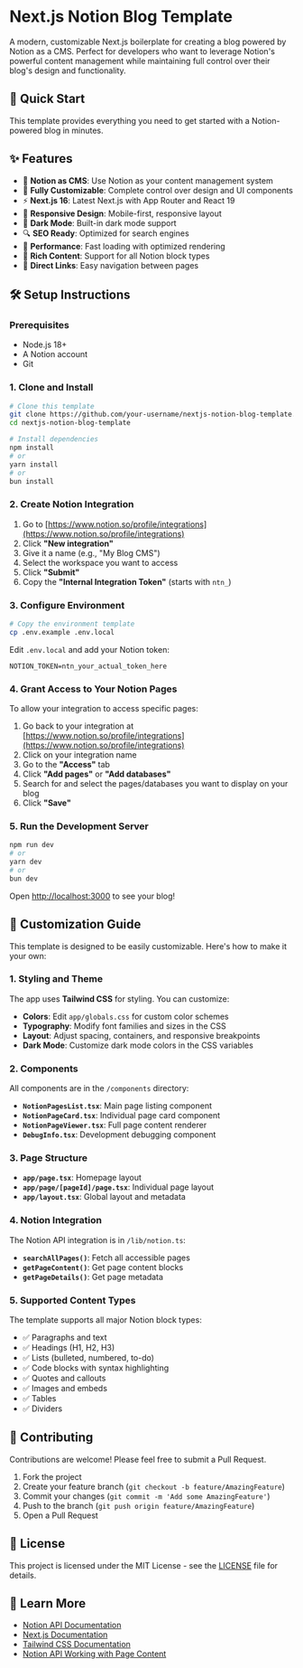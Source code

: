 # Next.js Notion Blog Template

A modern, customizable Next.js boilerplate for creating a blog powered by Notion as a CMS. Perfect for developers who want to leverage Notion's powerful content management while maintaining full control over their blog's design and functionality.

## 🚀 Quick Start

This template provides everything you need to get started with a Notion-powered blog in minutes.

## ✨ Features

- 📝 **Notion as CMS**: Use Notion as your content management system
- 🎨 **Fully Customizable**: Complete control over design and UI components
- ⚡ **Next.js 16**: Latest Next.js with App Router and React 19
- 📱 **Responsive Design**: Mobile-first, responsive layout
- 🌙 **Dark Mode**: Built-in dark mode support
- 🔍 **SEO Ready**: Optimized for search engines
- 🚀 **Performance**: Fast loading with optimized rendering
- 📄 **Rich Content**: Support for all Notion block types
- 🔗 **Direct Links**: Easy navigation between pages

## 🛠️ Setup Instructions

### Prerequisites

- Node.js 18+ 
- A Notion account
- Git

### 1. Clone and Install

```bash
# Clone this template
git clone https://github.com/your-username/nextjs-notion-blog-template.git
cd nextjs-notion-blog-template

# Install dependencies
npm install
# or
yarn install
# or
bun install
```

### 2. Create Notion Integration

1. Go to [https://www.notion.so/profile/integrations](https://www.notion.so/profile/integrations)
2. Click **"New integration"**
3. Give it a name (e.g., "My Blog CMS")
4. Select the workspace you want to access
5. Click **"Submit"**
6. Copy the **"Internal Integration Token"** (starts with `ntn_`)

### 3. Configure Environment

```bash
# Copy the environment template
cp .env.example .env.local
```

Edit `.env.local` and add your Notion token:
```env
NOTION_TOKEN=ntn_your_actual_token_here
```

### 4. Grant Access to Your Notion Pages

To allow your integration to access specific pages:

1. Go back to your integration at [https://www.notion.so/profile/integrations](https://www.notion.so/profile/integrations)
2. Click on your integration name
3. Go to the **"Access"** tab
4. Click **"Add pages"** or **"Add databases"**
5. Search for and select the pages/databases you want to display on your blog
6. Click **"Save"**

### 5. Run the Development Server

```bash
npm run dev
# or
yarn dev
# or
bun dev
```

Open [http://localhost:3000](http://localhost:3000) to see your blog!

## 🎨 Customization Guide

This template is designed to be easily customizable. Here's how to make it your own:

### 1. Styling and Theme

The app uses **Tailwind CSS** for styling. You can customize:

- **Colors**: Edit `app/globals.css` for custom color schemes
- **Typography**: Modify font families and sizes in the CSS
- **Layout**: Adjust spacing, containers, and responsive breakpoints
- **Dark Mode**: Customize dark mode colors in the CSS variables

### 2. Components

All components are in the `/components` directory:

- **`NotionPagesList.tsx`**: Main page listing component
- **`NotionPageCard.tsx`**: Individual page card component  
- **`NotionPageViewer.tsx`**: Full page content renderer
- **`DebugInfo.tsx`**: Development debugging component

### 3. Page Structure

- **`app/page.tsx`**: Homepage layout
- **`app/page/[pageId]/page.tsx`**: Individual page layout
- **`app/layout.tsx`**: Global layout and metadata

### 4. Notion Integration

The Notion API integration is in `/lib/notion.ts`:

- **`searchAllPages()`**: Fetch all accessible pages
- **`getPageContent()`**: Get page content blocks
- **`getPageDetails()`**: Get page metadata

### 5. Supported Content Types

The template supports all major Notion block types:

- ✅ Paragraphs and text
- ✅ Headings (H1, H2, H3)
- ✅ Lists (bulleted, numbered, to-do)
- ✅ Code blocks with syntax highlighting
- ✅ Quotes and callouts
- ✅ Images and embeds
- ✅ Tables
- ✅ Dividers


## 🤝 Contributing

Contributions are welcome! Please feel free to submit a Pull Request.

1. Fork the project
2. Create your feature branch (`git checkout -b feature/AmazingFeature`)
3. Commit your changes (`git commit -m 'Add some AmazingFeature'`)
4. Push to the branch (`git push origin feature/AmazingFeature`)
5. Open a Pull Request

## 📄 License

This project is licensed under the MIT License - see the [LICENSE](LICENSE) file for details.


## 📖 Learn More

- [Notion API Documentation](https://developers.notion.com/)
- [Next.js Documentation](https://nextjs.org/docs)
- [Tailwind CSS Documentation](https://tailwindcss.com/docs)
- [Notion API Working with Page Content](https://developers.notion.com/docs/working-with-page-content)